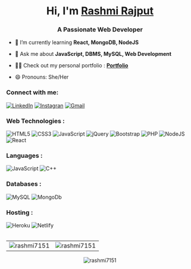 <h1 align="center">Hi, I'm <a href="https://www.linkedin.com/in/jigar-sable/" target="_blank"> Rashmi Rajput </a></h1>
<h3 align="center">A Passionate Web Developer</h3>

- 🌱 I’m currently learning **React, MongoDB, NodeJS**

- 💬 Ask me about **JavaScript, DBMS, MySQL, Web Development**

- 👨‍💻 Check out my personal portfolio : **<a href="https://rashmi7151.github.io/portfolio.github.io/" target="_blank">Portfolio</a>**

- 😄 Pronouns: She/Her

<h3 align="left">Connect with me:</h3>
<div align="left">
  <a href="https://www.linkedin.com/in/rashmi7151/"><img alt="LinkedIn" src="https://img.shields.io/badge/linkedin-%230077B5.svg?style=for-the-badge&logo=linkedin&logoColor=white"/></a>
  <a href="https://www.instagram.com/in/rashmirajput7151/"><img alt="Instagran" src="https://img.shields.io/badge/instagram-%230077B5.svg?style=for-the-badge&logo=instagram&logoColor=white"/></a>
  <a href="mailto:rashmirajput7151@gmail.com"><img alt="Gmail" src="https://img.shields.io/badge/Gmail-D14836?style=for-the-badge&logo=gmail&logoColor=white"/></a>
  <!-- <a href="https://t.me/rashmi7151"><img alt="Telegram" src="https://img.shields.io/badge/Telegram-2CA5E0?style=for-the-badge&logo=telegram&logoColor=white" /></a> -->
</div>

<h3 align="left">Web Technologies :</h3>
<div align="left">
<img alt="HTML5" src="https://img.shields.io/badge/html5-%23E34F26.svg?style=for-the-badge&logo=html5&logoColor=white"/>
<img alt="CSS3" src="https://img.shields.io/badge/css3-%231572B6.svg?style=for-the-badge&logo=css3&logoColor=white"/> 
<img alt="JavaScript" src="https://img.shields.io/badge/javascript-%23323330.svg?style=for-the-badge&logo=javascript&logoColor=%23F7DF1E"/> 
<img alt="jQuery" src="https://img.shields.io/badge/jquery-%230769AD.svg?style=for-the-badge&logo=jquery&logoColor=white"/> 
<!-- <img alt="TailwindCSS" src="https://img.shields.io/badge/Tailwind_CSS-38B2AC?style=for-the-badge&logo=tailwind-css&logoColor=white"/> -->
<img alt="Bootstrap" src="https://img.shields.io/badge/bootstrap-%23563D7C.svg?style=for-the-badge&logo=bootstrap&logoColor=white"/> 
<img alt="PHP" src="https://img.shields.io/badge/php-%23777BB4.svg?style=for-the-badge&logo=php&logoColor=white"/>
<img alt="NodeJS" src="https://img.shields.io/badge/node.js-%2343853D.svg?style=for-the-badge&logo=node-dot-js&logoColor=white"/>
<img alt="React" src="https://img.shields.io/badge/react-%2320232a.svg?style=for-the-badge&logo=react&logoColor=%2361DAFB"/>  
</div>

<h3 align="left">Languages :</h3>
<div align="left">
  <img alt="JavaScript" src="https://img.shields.io/badge/JavaScript-%23ED8B00.svg?style=for-the-badge&logo=JavaScript&logoColor=white"/>
  <img alt="C++" src="https://img.shields.io/badge/C++-%2314354C.svg?style=for-the-badge&logo=c++&logoColor=white"/>
</div>

<h3 align="left">Databases :</h3>
<div align="left">
  <img alt="MySQL" src="https://img.shields.io/badge/mysql-%2300f.svg?style=for-the-badge&logo=mysql&logoColor=white"/>
  <img alt="MongoDb" src ="https://img.shields.io/badge/MongoDB-%2307405e.svg?style=for-the-badge&logo=MongoDB&logoColor=white"/>
</div>


<h3 align="left">Hosting :</h3>
<div align="left">
  <!-- <img alt="DigitalOcean" src="https://img.shields.io/badge/DigitalOcean-%230167ff.svg?style=for-the-badge&logo=digitalOcean&logoColor=white"/>
  <img alt="Firebase" src="https://img.shields.io/badge/firebase-%23039BE5.svg?style=for-the-badge&logo=firebase"/> -->
  <img alt="Heroku" src="https://img.shields.io/badge/heroku-%23430098.svg?style=for-the-badge&logo=heroku&logoColor=white"/>
  <img alt="Netlify" src="https://img.shields.io/badge/Netlify-00C7B7?style=for-the-badge&logo=netlify&logoColor=white"/>
</div><br/>

<table>
  <tr>
    <td><img src="https://github-readme-stats.vercel.app/api?username=rashmi7151&show_icons=true&theme=dark&locale=en" alt="rashmi7151" /></td>
    <td><img src="https://github-readme-stats.vercel.app/api/top-langs?username=rashmi7151&show_icons=true&theme=dark&locale=en&layout=compact" alt="rashmi7151" /></td>
  </tr>
</table>

<div align="center">
<p><img align="center" src="https://github-readme-streak-stats.herokuapp.com/?user=rashmi7151&theme=dark" alt="rashmi7151" /></p>
  </div>
